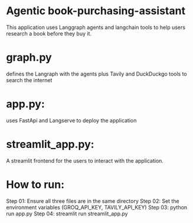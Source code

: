 # Agentic book-purchasing-assistant

This application uses Langgraph agents and langchain tools to help users research a book before they buy it.

# graph.py
defines the Langraph with the agents plus Tavily and DuckDuckgo tools to search the internet

# app.py:
uses FastApi and Langserve to deploy the application

# streamlit_app.py:
A streamlit frontend for the users to interact with the application.


# How to run:
Step 01: Ensure all three files are in the same directory
Step 02: Set the environment variables (GROQ_API_KEY, TAVILY_API_KEY)
Step 03: python run app.py
Step 04: streamlit run streamlit_app.py
